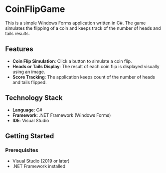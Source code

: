 # CoinFlipGame

This is a simple Windows Forms application written in C#. The game simulates the flipping of a coin and keeps track of the number of heads and tails results.

## Features

- **Coin Flip Simulation**: Click a button to simulate a coin flip.
- **Heads or Tails Display**: The result of each coin flip is displayed visually using an image.
- **Score Tracking**: The application keeps count of the number of heads and tails flipped.

## Technology Stack

- **Language**: C#
- **Framework**: .NET Framework (Windows Forms)
- **IDE**: Visual Studio

## Getting Started

### Prerequisites
- Visual Studio (2019 or later)
- .NET Framework installed
